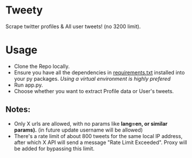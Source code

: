# Tweety
Scrape twitter profiles & All user tweets! (no 3200 limit).

# Usage
- Clone the Repo locally.
- Ensure you have all the dependencies in [requirements.txt](/requirements.txt) installed into your py packages.
  _Using a virtual environment is highly prefered_
- Run app.py.
- Choose whether you want to extract Profile data or User's tweets.

## Notes:
- Only X urls are allowed, with no params like **lang=en, or similar params).**
(in future update username will be allowed)
- There's a rate limit of about 800 tweets for the same local IP address, after which X API will send
  a message "Rate Limit Exceeded".
  Proxy will be added for bypassing this limit.

